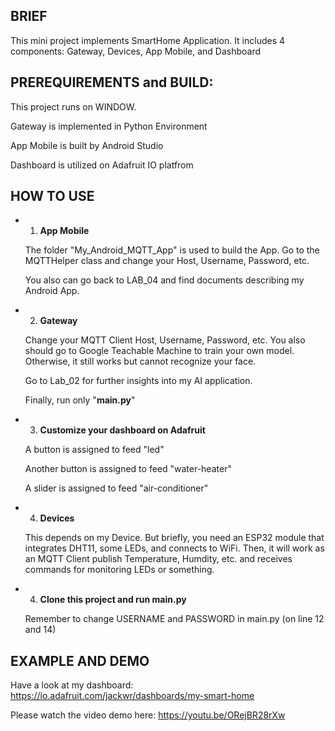 ## BRIEF
This mini project implements SmartHome Application. It includes 4 components: Gateway, Devices, App Mobile, and Dashboard

## PREREQUIREMENTS and BUILD:

This project runs on WINDOW.

Gateway is implemented in Python Environment

App Mobile is built by Android Studio

Dashboard is utilized on Adafruit IO platfrom


## HOW TO USE

- 1. **App Mobile**

    The folder "My_Android_MQTT_App" is used to build the App. Go to the MQTTHelper class and change your Host, Username, Password, etc.

    You also can go back to LAB_04 and find documents describing my Android App.

- 2. **Gateway**

    Change your MQTT Client Host, Username, Password, etc. You also should go to Google Teachable Machine to train your own model. Otherwise, it still works but cannot recognize your face.

   Go to Lab_02 for further insights into my AI application.

    Finally, run only "**main.py**"

- 3. **Customize your dashboard on Adafruit**

    A button is assigned to feed "led"

    Another button is assigned to feed "water-heater"

    A slider is assigned to feed "air-conditioner"

- 4. **Devices**

    This depends on my Device. But briefly, you need an ESP32 module that integrates DHT11, some LEDs, and connects to WiFi. Then, it will work as an MQTT Client publish Temperature, Humdity, etc. and receives commands for monitoring LEDs or something.

- 4. **Clone this project and run main.py**

    Remember to change USERNAME and PASSWORD in main.py (on line 12 and 14) 


## EXAMPLE AND DEMO
Have a look at my dashboard: https://io.adafruit.com/jackwr/dashboards/my-smart-home

Please watch the video demo here: [https://youtu.be/ORejBR28rXw
](https://youtu.be/vw6Z-bhbDwc)




